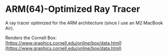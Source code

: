 # ARM(64)-Optimized Ray Tracer
A ray tracer optimized for the ARM architecture (since I use an M2 MacBook Air).

Renders the Cornell Box: [https://www.graphics.cornell.edu/online/box/data.html](https://www.graphics.cornell.edu/online/box/data.html)
